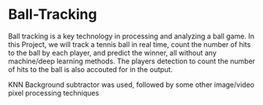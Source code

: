 # Ball-Tracking

Ball tracking is a key technology in processing and analyzing a ball game. In this Project, we will track a tennis ball in real time, count the number of hits to the ball by each player, and predict the winner, all without any machine/deep learning methods. The  players detection to count the number of hits to the ball is also accouted for in the output.

KNN Background subtractor was used, followed by some other image/video pixel processing techniques
